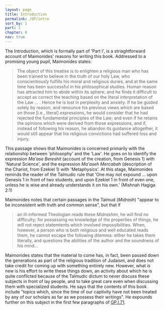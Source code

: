 ```yaml
---
layout: page
title: Introduction
permalink: /GP/intro
sort_by: 1
part: 1
chapter: 0
nav: true
---
```


The Introduction, which is formally part of 'Part I', is a striaghtforward account of Maimonides' reasons for writing this book. Addressed to a promising young pupil, Maimonides states:
> The object of this treatise is to enlighten a religious man who has been trained to believe in the truth of our holy Law, who conscientiously fulfills his moral and religious duries, and at the same time has been successful in his philosophical studies. Human reason has attracted him to abide within its sphere; and he finds it difficult to accept as correct the teaching based on the literal interpretation of the Law ... . Hence he is lost in perplexity and anxiety. If he be guided solely by reason, and renounce his previous views which are based on those [i.e., literal] expressions, he would consider that he had rejected the fundamental principles of the Law; and even if he retains the opinions which were derived from those expressions, and if, instead of following his reason, he abandon its guidance altogether, it would still appear that his religious convictions had suffered loss and injury.

This passage shows that Maimonides is concerned primarily with the relationship between 'philosophy' and the 'Law'. He goes on to identify the expression _Ma'ase Bereshit_ (account of the creation, from Genesis 1) with 'Natural Science', and the expression _Ma'aseh Mercabah_ (description of the Chariot, from Ezekiel 1) with 'Metaphysics'. At this stage, Maimonides reminds the reader of the Talmudic rule that 'One may not expound ... upon Genesis 1 in front of two students, and upon Ezekiel 1 in front of even one, unless he is wise and already understands it on his own.' (Mishnah Hagiga 2:1)

Maimonides notes that certain passages in the Talmud (_Midrash_) "appear to be inconsistent with truth and common sense", but that if 
> an ill-informed Theologian reads these _Midrashim_, he will find no difficulty; for possessing no knowledge of the properties of things, he will not reject statemtents which involved impossibilities. When, however, a person who is both religious and well educated reads them, he cannot escape the following dilemma: either he takes them literally, and questions the abilities of the author and the soundness of his mind... 

Maimonides states that the material to come has, in fact, been passed down the generations as part of the religious tradition of Judaism, and does not take credit for coming up with something entirely new. However, what _is_ new is his effort to write these things down, an activity about which he is quite conflicted because of the Talmudic dictum to never discuss these subjects in front of lay people, and to take great care even when discussing them with specialized students. He says that the contents of this book include "topics which, since the time of our captivity have not been treated by any of our scholars as far as we possess their writings". He expounds further on this subject in the first few paragraphs of [GP.I.71](https://www.sefaria.org/Guide_for_the_Perplexed%2C_Part_1.71.2).

